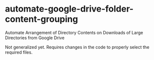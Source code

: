 # automate-google-drive-folder-content-grouping
Automate Arrangement of Directory Contents on Downloads of Large Directories from Google Drive


Not generalized yet.
Requires changes in the code to properly select the required files.
